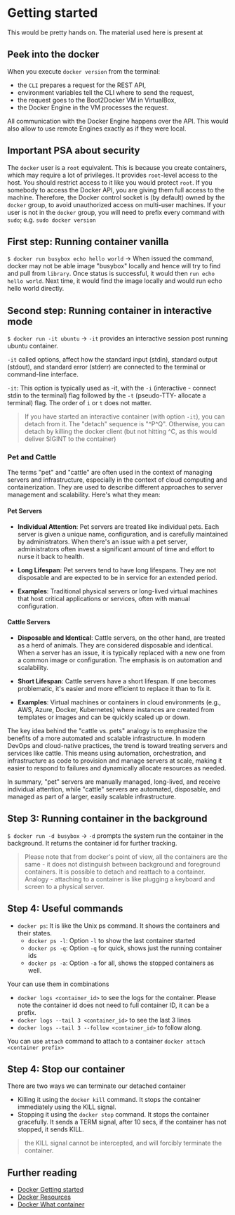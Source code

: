 # Getting started

This would be pretty hands on. The material used here is present at 

## Peek into the docker

When you execute `docker version` from the terminal:

* the `CLI` prepares a request for the REST API,
* environment variables tell the CLI where to send the request,
* the request goes to the Boot2Docker VM in VirtualBox,
* the Docker Engine in the VM processes the request.

All communication with the Docker Engine happens over the API. This would also allow to use remote Engines exactly as if they were local.

## Important PSA about security

The `docker` user is a `root` equivalent. This is because you create containers, which may require a lot of privileges. It provides `root`-level access to the host. You should restrict access to it like you would protect `root`. If you somebody to access the Docker API, you are giving them full access to the machine. Therefore, the Docker control socket is (by default) owned by the `docker` group, to avoid unauthorized access on multi-user machines. If your user is not in the `docker` group, you will need to prefix every command with `sudo`; e.g. `sudo docker version`

## First step: Running container vanilla

`$ docker run busybox echo hello world` -> When issued the command, docker may not be able image "busybox" locally and hence will try to find and pull from `library`. Once status is successful, it would then `run echo hello world`. Next time, it would find the image locally and would run echo hello world directly.

## Second step: Running container in interactive mode

`$ docker run -it ubuntu` -> `-it` provides an interactive session post running ubuntu container.

`-it` called options, affect how the standard input (stdin), standard output (stdout), and standard error (stderr) are connected to the terminal or command-line interface.

`-it`: This option is typically used as -it, with the `-i` (interactive - connect stdin to the terminal) flag followed by the `-t` (pseudo-TTY- allocate a terminal) flag. The order of `i` or `t` does not matter.

> If you have started an interactive container (with option `-it`), you can detach from it. The "detach" sequence is "^P^Q". Otherwise, you can detach by killing the docker client (but not hitting ^C, as this would deliver SIGINT to the container)

### Pet and Cattle

The terms "pet" and "cattle" are often used in the context of managing servers and infrastructure, especially in the context of cloud computing and containerization. They are used to describe different approaches to server management and scalability. Here's what they mean:

#### Pet Servers

* **Individual Attention**: Pet servers are treated like individual pets. Each server is given a unique name, configuration, and is carefully maintained by administrators. When there's an issue with a pet server, administrators often invest a significant amount of time and effort to nurse it back to health.

* **Long Lifespan**: Pet servers tend to have long lifespans. They are not disposable and are expected to be in service for an extended period.

* **Examples**: Traditional physical servers or long-lived virtual machines that host critical applications or services, often with manual configuration.

#### Cattle Servers

* **Disposable and Identical**: Cattle servers, on the other hand, are treated as a herd of animals. They are considered disposable and identical. When a server has an issue, it is typically replaced with a new one from a common image or configuration. The emphasis is on automation and scalability.

* **Short Lifespan**: Cattle servers have a short lifespan. If one becomes problematic, it's easier and more efficient to replace it than to fix it.

* **Examples**: Virtual machines or containers in cloud environments (e.g., AWS, Azure, Docker, Kubernetes) where instances are created from templates or images and can be quickly scaled up or down.

The key idea behind the "cattle vs. pets" analogy is to emphasize the benefits of a more automated and scalable infrastructure. In modern DevOps and cloud-native practices, the trend is toward treating servers and services like cattle. This means using automation, orchestration, and infrastructure as code to provision and manage servers at scale, making it easier to respond to failures and dynamically allocate resources as needed.

In summary, "pet" servers are manually managed, long-lived, and receive individual attention, while "cattle" servers are automated, disposable, and managed as part of a larger, easily scalable infrastructure.

## Step 3: Running container in the background

`$ docker run -d busybox` -> `-d` prompts the system run the container in the background. It returns the container id for further tracking.

> Please note that from docker's point of view, all the containers are the same - it does not distinguish between background and foreground containers. It is possible to detach and reattach to a container. Analogy - attaching to a container is like plugging a keyboard and screen to a physical server.

## Step 4: Useful commands

* `docker ps`: It is like the Unix ps command. It shows the containers and their states.
  * `docker ps -l`: Option `-l` to show the last container started
  * `docker ps -q`: Option `-q` for quick, shows just the running container ids
  * `docker ps -a`: Option `-a` for all, shows the stopped containers as well.

Your can use them in combinations

* `docker logs <container_id>` to see the logs for the container. Please note the container id does not need to full container ID, it can be a prefix.
* `docker logs --tail 3 <container_id>` to see the last 3 lines
* `docker logs --tail 3 --follow <container_id>` to follow along.

You can use `attach` command to attach to a container `docker attach <container prefix>`

## Step 4: Stop our container

There are two ways we can terminate our detached container

* Killing it using the `docker kill` command. It stops the container immediately using the KILL signal.
* Stopping it using the `docker stop` command. It stops the container gracefully. It sends a TERM signal, after 10 secs, if the container has not stopped, it sends KILL.
  
> the KILL signal cannot be intercepted, and will forcibly terminate the container.

## Further reading

* [Docker Getting started](https://docs.docker.com/get-started/overview/)
* [Docker Resources](https://docs.docker.com/get-started/resources/)
* [Docker What container](https://www.docker.com/resources/what-container/#/package_software)
